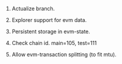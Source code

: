1. Actualize branch.

2. Explorer support for evm data.
3. Persistent storage in evm-state.

4. Check chain id. main=105, test=111
5. Allow evm-transaction splitting (to fit mtu).
